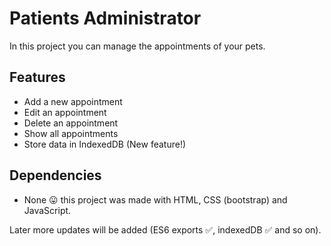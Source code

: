 <!-- README for patients admin -->

# Patients Administrator

In this project you can manage the appointments of your pets.

## Features

- Add a new appointment
- Edit an appointment
- Delete an appointment
- Show all appointments
- Store data in IndexedDB (New feature!)

## Dependencies

- None 😛 this project was made with HTML, CSS (bootstrap) and JavaScript.

Later more updates will be added (ES6 exports ✅, indexedDB ✅ and so on).
